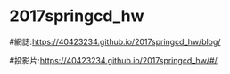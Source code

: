 # 2017springcd_hw

#網誌:https://40423234.github.io/2017springcd_hw/blog/

#投影片:https://40423234.github.io/2017springcd_hw/#/
